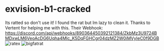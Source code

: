 # exvision-b1-cracked
Its ratted so don't use it! I found the rat but Im lazy to clean it. Thanks to Vertent for helping me with this.
Their Webhook: https://discord.com/api/webhooks/890364450392121384/ZkbMz3U9724BMDxwLM6VeoAcDG6Uqha4MIc_K5DqFGHCgr04dzMZ2W0iMVyIeC0f9DGB
![ratex](https://user-images.githubusercontent.com/79189729/140063284-2bc5731c-7f6a-4af7-9350-70b4cdf06330.png)
![bigfatrat](https://user-images.githubusercontent.com/79189729/140063287-32889779-f658-4d40-9d1c-7f37648988d6.png)
